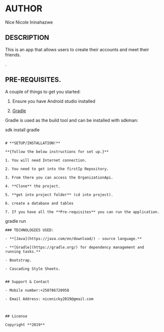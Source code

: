# AUTHOR

Nice Nicole Ininahazwe


## DESCRIPTION

This is an app that allows users to create their accounts and meet their friends.

.

## PRE-REQUISITES.

A couple of things to get you started:

1. Ensure you have Android studio installed


2. [Gradle](https://gradle.org/)

Gradle is used as the build tool and can be installed with sdkman:

sdk install gradle
```

# **SETUP/INSTALLATION!**

**{follow the below instructions for set up.}**

1. You will need Internet connection.

2. You need to get into the firstIp Repository.

3. From there you can access the OrganizationApi.

4. **Clone** the project.

5. **get into project folder** (cd into project).

6. create a database and tables

7. If you have all the **Pre-requisites** you can run the application.

```
gradle run
```
### TECHNOLOGIES USED:

- **[Java](https://java.com/en/download/) - source language.**

- **[Gradle](https://gradle.org/) for dependency management and running tasks.**

- Bootstrap.

- Cascading Style Sheets.


## Support & Contact

- Mobile number:+250786720958

- Email Address: nicenicky2019@gmail.com



## License

Copyright **2019**